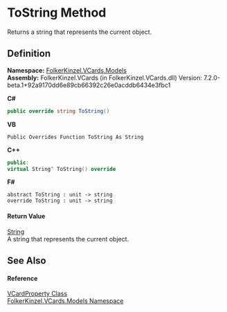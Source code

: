 # ToString Method


Returns a string that represents the current object.



## Definition
**Namespace:** <a href="10623553-9342-5b8f-9df4-6e7d1075f3df.md">FolkerKinzel.VCards.Models</a>  
**Assembly:** FolkerKinzel.VCards (in FolkerKinzel.VCards.dll) Version: 7.2.0-beta.1+92a9170dd6e89cb66392c26e0acddb6434e3fbc1

**C#**
``` C#
public override string ToString()
```
**VB**
``` VB
Public Overrides Function ToString As String
```
**C++**
``` C++
public:
virtual String^ ToString() override
```
**F#**
``` F#
abstract ToString : unit -> string 
override ToString : unit -> string 
```



#### Return Value
<a href="https://learn.microsoft.com/dotnet/api/system.string" target="_blank" rel="noopener noreferrer">String</a>  
A string that represents the current object.

## See Also


#### Reference
<a href="e1395eb9-792c-c4d8-ee22-97939a91c58e.md">VCardProperty Class</a>  
<a href="10623553-9342-5b8f-9df4-6e7d1075f3df.md">FolkerKinzel.VCards.Models Namespace</a>  
